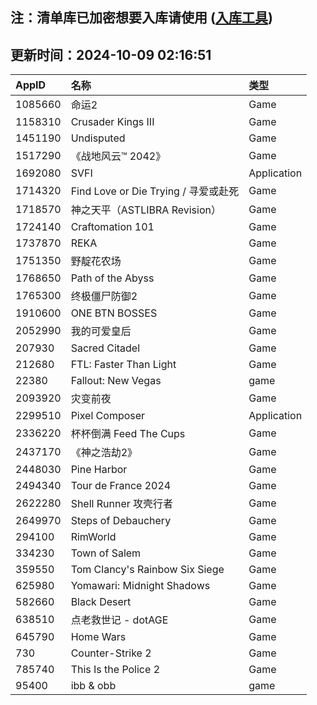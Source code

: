 ## 注：清单库已加密想要入库请使用 ([入库工具](https://github.com/BlankTMing/ManifestAutoUpdate/releases))

## 更新时间：2024-10-09 02:16:51
| AppID | 名称 | 类型  |
| :-------------------- | :----------------------------- | :----------- |
| 1085660 | 命运2| Game |
| 1158310 | Crusader Kings III| Game |
| 1451190 | Undisputed| Game |
| 1517290 | 《战地风云™ 2042》| Game |
| 1692080 | SVFI| Application |
| 1714320 | Find Love or Die Trying / 寻爱或赴死| Game |
| 1718570 | 神之天平（ASTLIBRA Revision）| Game |
| 1724140 | Craftomation 101| Game |
| 1737870 | REKA| Game |
| 1751350 | 野靛花农场| Game |
| 1768650 | Path of the Abyss| Game |
| 1765300 | 终极僵尸防御2| Game |
| 1910600 | ONE BTN BOSSES| Game |
| 2052990 | 我的可爱皇后| Game |
| 207930 | Sacred Citadel| Game |
| 212680 | FTL: Faster Than Light| Game |
| 22380 | Fallout: New Vegas| game |
| 2093920 | 灾变前夜| Game |
| 2299510 | Pixel Composer| Application |
| 2336220 | 杯杯倒满 Feed The Cups| Game |
| 2437170 | 《神之浩劫2》| Game |
| 2448030 | Pine Harbor| Game |
| 2494340 | Tour de France 2024| Game |
| 2622280 | Shell Runner 攻壳行者| Game |
| 2649970 | Steps of Debauchery| Game |
| 294100 | RimWorld| Game |
| 334230 | Town of Salem| Game |
| 359550 | Tom Clancy's Rainbow Six Siege| Game |
| 625980 | Yomawari: Midnight Shadows| Game |
| 582660 | Black Desert| Game |
| 638510 | 点老救世记 - dotAGE| Game |
| 645790 | Home Wars| Game |
| 730 | Counter-Strike 2| Game |
| 785740 | This Is the Police 2| Game |
| 95400 | ibb & obb| game |
